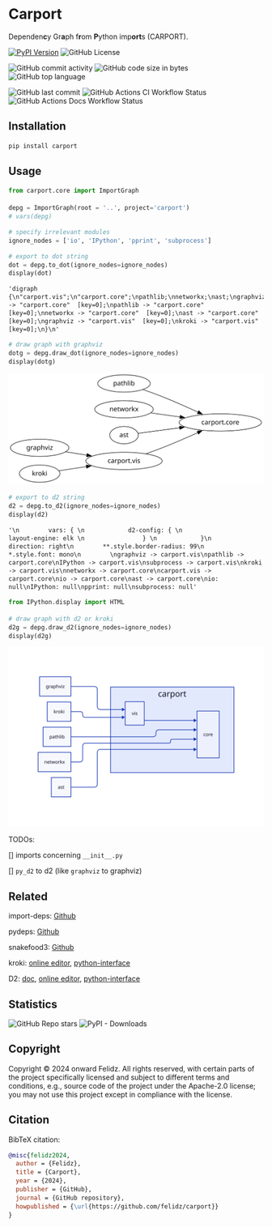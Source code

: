 # Carport


<!-- WARNING: THIS FILE WAS AUTOGENERATED! DO NOT EDIT! -->

Dependen**c**y Gr**a**ph f**r**om **P**ython imp**ort**s (CARPORT).

[![PyPI
Version](https://img.shields.io/pypi/v/carport.svg?style=flat-square&color=blue)](https://pypi.org/project/carport/)
![GitHub
License](https://img.shields.io/github/license/felidz/carport.svg?style=flat-square&logo=github)
<!-- ![GitHub Release](https://img.shields.io/github/v/release/felidz/carport.svg?style=flat-square&logo=github) -->
![GitHub commit
activity](https://img.shields.io/github/commit-activity/t/felidz/carport.svg?style=flat-square&logo=github)
![GitHub code size in
bytes](https://img.shields.io/github/languages/code-size/felidz/carport.svg?style=flat-square&logo=github)
![GitHub top
language](https://img.shields.io/github/languages/top/felidz/carport.svg?style=flat-square)

![GitHub last
commit](https://img.shields.io/github/last-commit/felidz/carport.svg?style=flat-square&logo=github&color=darkgreen)
![GitHub Actions CI Workflow
Status](https://img.shields.io/github/actions/workflow/status/felidz/carport/test.yaml?style=flat-square&logo=github&label=CI)
![GitHub Actions Docs Workflow
Status](https://img.shields.io/github/actions/workflow/status/felidz/carport/deploy.yaml?style=flat-square&logo=github&label=docs)
<!-- ![Codecov](https://img.shields.io/codecov/c/github/felidz/carport.svg?style=flat-square&logo=codecov) -->
<!-- ![Scrutinizer quality](https://img.shields.io/scrutinizer/quality/g/felidz/carport.svg?style=flat-square&logo=Scrutinizer) -->

<!-- ![discord](https://img.shields.io/badge/Discord?style=flat-square&logo=discord&logoColor=white) -->

## Installation

``` sh
pip install carport
```

## Usage

``` python
from carport.core import ImportGraph

depg = ImportGraph(root = '..', project='carport')
# vars(depg)
```

``` python
# specify irrelevant modules
ignore_nodes = ['io', 'IPython', 'pprint', 'subprocess']
```

``` python
# export to dot string
dot = depg.to_dot(ignore_nodes=ignore_nodes)
display(dot)
```

    'digraph  {\n"carport.vis";\n"carport.core";\npathlib;\nnetworkx;\nast;\ngraphviz;\nkroki;\n"carport.vis" -> "carport.core"  [key=0];\npathlib -> "carport.core"  [key=0];\nnetworkx -> "carport.core"  [key=0];\nast -> "carport.core"  [key=0];\ngraphviz -> "carport.vis"  [key=0];\nkroki -> "carport.vis"  [key=0];\n}\n'

``` python
# draw graph with graphviz
dotg = depg.draw_dot(ignore_nodes=ignore_nodes)
display(dotg)
```

![](index_files/figure-commonmark/cell-5-output-1.svg)

``` python
# export to d2 string
d2 = depg.to_d2(ignore_nodes=ignore_nodes)
display(d2)
```

    '\n        vars: { \n            d2-config: { \n                layout-engine: elk \n                } \n            }\n        direction: right\n        **.style.border-radius: 99\n        *.style.font: mono\n        \ngraphviz -> carport.vis\npathlib -> carport.core\nIPython -> carport.vis\nsubprocess -> carport.vis\nkroki -> carport.vis\nnetworkx -> carport.core\ncarport.vis -> carport.core\nio -> carport.core\nast -> carport.core\nio: null\nIPython: null\npprint: null\nsubprocess: null'

``` python
from IPython.display import HTML

# draw graph with d2 or kroki
d2g = depg.draw_d2(ignore_nodes=ignore_nodes)
display(d2g)
```

![](index_files/figure-commonmark/cell-7-output-1.svg)

TODOs:

\[\] imports concerning `__init__.py`

\[\] `py_d2` to d2 (like `graphviz` to graphviz)

## Related

import-deps: [Github](https://github.com/schettino72/import-deps)

pydeps: [Github](https://github.com/thebjorn/pydeps)

snakefood3: [Github](https://github.com/Trim21/snakefood3)

kroki: [online editor](https://kroki.io/),
[python-interface](https://github.com/thorwhalen/kroki)

D2: [doc](https://d2lang.com/tour/text), [online
editor](https://play.d2lang.com/),
[python-interface](https://github.com/MrBlenny/py-d2)

## Statistics

<!-- <img src="https://api.star-history.com/svg?repos=felidz/carport&type=Date" alt="drawing" width="390"/> -->

![GitHub Repo
stars](https://img.shields.io/github/stars/felidz/carport.svg?style=flat-square&logo=github)
![PyPI -
Downloads](https://img.shields.io/pypi/dm/carport.svg?style=flat-square&logo=pypi)
<!-- ![GitHub Downloads](https://img.shields.io/github/downloads/felidz/carport/total.svg?style=flat-square&logo=github) -->

## Copyright

Copyright © 2024 onward Felidz. All rights reserved, with certain parts
of the project specifically licensed and subject to different terms and
conditions, e.g., source code of the project under the Apache-2.0
license; you may not use this project except in compliance with the
license.

## Citation

BibTeX citation:

``` bibtex
@misc{felidz2024,
  author = {Felidz},
  title = {Carport},
  year = {2024},
  publisher = {GitHub},
  journal = {GitHub repository},
  howpublished = {\url{https://github.com/felidz/carport}}
}
```
